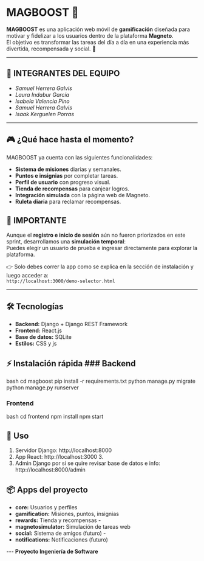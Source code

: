 # MAGBOOST 🧲

**MAGBOOST** es una aplicación web móvil de **gamificación** diseñada para motivar y fidelizar a los usuarios dentro de la plataforma **Magneto**.  
El objetivo es transformar las tareas del día a día en una experiencia más divertida, recompensada y social. 🚀  

---

## 👥 INTEGRANTES DEL EQUIPO
- *Samuel Herrera Galvis*  
- *Laura Indabur García*  
- *Isabela Valencia Pino*  
- *Samuel Herrera Galvis*  
- *Isaak Kerguelen Porras*  

---

## 🎮 ¿Qué hace hasta el momento?
MAGBOOST ya cuenta con las siguientes funcionalidades:  
- **Sistema de misiones** diarias y semanales.  
- **Puntos e insignias** por completar tareas.  
- **Perfil de usuario** con progreso visual.  
- **Tienda de recompensas** para canjear logros.  
- **Integración simulada** con la página web de Magneto.
-  **Ruleta diaria** para reclamar recompensas.
  
 ## 🚨 IMPORTANTE  
 
Aunque el **registro e inicio de sesión** aún no fueron priorizados en este sprint, desarrollamos una **simulación temporal**:  
Puedes elegir un usuario de prueba e ingresar directamente para explorar la plataforma.  

👉 Solo debes correr la app como se explica en la sección de instalación y luego acceder a:  
`http://localhost:3000/demo-selector.html`

---

## 🛠️ Tecnologías 
- **Backend:** Django + Django REST Framework
- **Frontend:** React.js
- **Base de datos:** SQLite 
- **Estilos:** CSS y js

 ## ⚡ Instalación rápida ### Backend
bash
cd magboost
pip install -r requirements.txt
python manage.py migrate
python manage.py runserver

### Frontend
bash
cd frontend
npm install
npm start
## 📱 Uso 
1. Servidor Django: http://localhost:8000
2. App React: http://localhost:3000 3.
3.  Admin Django por si se quire revisar base de datos e info: http://localhost:8000/admin

## 📦 Apps del proyecto 
- **core:** Usuarios y perfiles
- **gamification:** Misiones, puntos, insignias
- **rewards:** Tienda y recompensas -
- **magnetosimulator:** Simulación de tareas web
- **social:** Sistema de amigos (futuro) -
- **notifications:** Notificaciones (futuro)

--- **Proyecto Ingeniería de Software**
